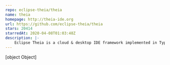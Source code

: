 ```yaml
---
repo: eclipse-theia/theia
name: theia
homepage: http://theia-ide.org
url: https://github.com/eclipse-theia/theia
stars: 20414
starredAt: 2020-04-08T01:03:48Z
description: |-
    Eclipse Theia is a cloud & desktop IDE framework implemented in TypeScript.
---
```


[object Object]
